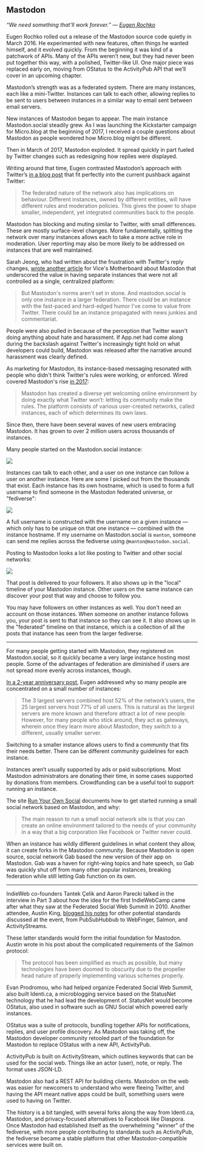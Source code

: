 ## Mastodon

_“We need something that’ll work forever.” — [Eugen Rochko][1]_

Eugen Rochko rolled out a release of the Mastodon source code quietly in March 2016. He experimented with new features, often things he wanted himself, and it evolved quickly. From the beginning it was kind of a patchwork of APIs. Many of the APIs weren’t new, but they had never been put together this way, with a polished, Twitter-like UI. One major piece was replaced early on, moving from OStatus to the ActivityPub API that we’ll cover in an upcoming chapter.

Mastodon’s strength was as a federated system. There are many instances, each like a mini-Twitter. Instances can talk to each other, allowing replies to be sent to users between instances in a similar way to email sent between email servers.

New instances of Mastodon began to appear. The main instance Mastodon.social steadily grew. As I was launching the Kickstarter campaign for Micro.blog at the beginning of 2017, I received a couple questions about Mastodon as people wondered how Micro.blog might be different.

Then in March of 2017, Mastodon exploded. It spread quickly in part fueled by Twitter changes such as redesigning how replies were displayed.

Writing around that time, Eugen contrasted Mastodon’s approach with Twitter’s [in a blog post][2] that fit perfectly into the current pushback against Twitter:

> The federated nature of the network also has implications on behaviour. Different instances, owned by different entities, will have different rules and moderation policies. This gives the power to shape smaller, independent, yet integrated communities back to the people.

Mastodon has blocking and muting similar to Twitter, with small differences. These are mostly surface-level changes. More fundamentally, splitting the network over many instances allows each to take a more active role in moderation. User reporting may also be more likely to be addressed on instances that are well maintained.

Sarah Jeong, who had written about the frustration with Twitter's reply changes, [wrote another article][3] for Vice's Motherboard about Mastodon that underscored the value in having separate instances that were not all controlled as a single, centralized platform:

> But Mastodon's norms aren't set in stone. And mastodon.social is only one instance in a larger federation. There _could_ be an instance with the fast-paced and hard-edged humor I've come to value from Twitter. There could be an instance propagated with news junkies and commentariat.

People were also pulled in because of the perception that Twitter wasn't doing anything about hate and harassment. If App.net had come along during the backslash against Twitter's increasingly tight hold on what developers could build, Mastodon was released after the narrative around harassment was clearly defined.

As marketing for Mastodon, its instance-based messaging resonated with people who didn't think Twitter's rules were working, or enforced. Wired covered Mastodon's rise [in 2017][4]:

> Mastodon has created a diverse yet welcoming online environment by doing exactly what Twitter won’t: letting its community make the rules. The platform consists of various user-created networks, called instances, each of which determines its own laws.

Since then, there have been several waves of new users embracing Mastodon. It has grown to over 2 million users across thousands of instances.

Many people started on the Mastodon.social instance:

![][image-1]

Instances can talk to each other, and a user on one instance can follow a user on another instance. Here are some I picked out from the thousands that exist. Each instance has its own hostname, which is used to form a full username to find someone in the Mastodon federated universe, or "fediverse":

![][image-2]

A full username is constructed with the username on a given instance — which only has to be unique on that one instance — combined with the instance hostname. If my username on Mastodon.social is `manton`, someone can send me replies across the fediverse using `@manton@mastodon.social`.

Posting to Mastodon looks a lot like posting to Twitter and other social networks:

![][image-3]

That post is delivered to your followers. It also shows up in the "local" timeline of your Mastodon instance. Other users on the same instance can discover your post that way and choose to follow you.

You may have followers on other instances as well. You don't need an account on those instances. When someone on another instance follows you, your post is sent to that instance so they can see it. It also shows up in the "federated" timeline on that instance, which is a collection of all the posts that instance has seen from the larger fediverse.

---- 

For many people getting started with Mastodon, they registered on Mastodon.social, so it quickly became a very large instance hosting most people. Some of the advantages of federation are diminished if users are not spread more evenly across instances, though.

[In a 2-year anniversary post][5], Eugen addressed why so many people are concentrated on a small number of instances:

> The 3 largest servers combined host 52% of the network’s users, the 25 largest servers host 77% of all users. This is natural as the largest servers are more known and therefore attract a lot of new people. However, for many people who stick around, they act as gateways, wherein once they learn more about Mastodon, they switch to a different, usually smaller server.

Switching to a smaller instance allows users to find a community that fits their needs better. There can be different community guidelines for each instance.

Instances aren’t usually supported by ads or paid subscriptions. Most Mastodon administrators are donating their time, in some cases supported by donations from members. Crowdfunding can be a useful tool to support running an instance.

The site [Run Your Own Social][6] documents how to get started running a small social network based on Mastodon, and why:

> The main reason to run a small social network site is that you can create an online environment tailored to the needs of your community in a way that a big corporation like Facebook or Twitter never could.

When an instance has wildly different guidelines in what content they allow, it can create forks in the Mastodon community. Because Mastodon is open source, social network Gab based the new version of their app on Mastodon. Gab was a haven for right-wing topics and hate speech, so Gab was quickly shut off from many other popular instances, breaking federation while still letting Gab function on its own.

---- 

IndieWeb co-founders Tantek Çelik and Aaron Parecki talked in the interview in Part 3 about how the idea for the first IndieWebCamp came after what they saw at the Federated Social Web Summit in 2010. Another attendee, Austin King, [blogged his notes][7] for other potential standards discussed at the event, from PubSubHubbub to WebFinger, Salmon, and ActivityStreams.

These latter standards would form the initial foundation for Mastodon. Austin wrote in his post about the complicated requirements of the Salmon protocol:

> The protocol has been simplified as much as possible, but many technologies have been doomed to obscurity due to the propeller head nature of properly implementing various schemes properly.

Evan Prodromou, who had helped organize Federated Social Web Summit, also built Identi.ca, a microblogging service based on the StatusNet technology that he had lead the development of. StatusNet would become OStatus, also used in software such as GNU Social which powered early instances.

OStatus was a suite of protocols, bundling together APIs for notifications, replies, and user profile discovery. As Mastodon was taking off, the Mastodon developer community retooled part of the foundation for Mastodon to replace OStatus with a new API, ActivityPub.

ActivityPub is built on ActivityStream, which outlines keywords that can be used for the social web. Things like an actor (user), note, or reply. The format uses JSON-LD.

Mastodon also had a REST API for building clients. Mastodon on the web was easier for newcomers to understand who were fleeing Twitter, and having the API meant native apps could be built, something users were used to having on Twitter.

The history is a bit tangled, with several forks along the way from Identi.ca, Mastodon, and privacy-focused alternatives to Facebook like Diaspora. Once Mastodon had established itself as the overwhelming "winner" of the fediverse, with more people contributing to standards such as ActivityPub, the fediverse became a stable platform that other Mastodon-compatible services were built on.

[1]:	https://medium.com/we-distribute/one-mammoth-of-a-job-an-interview-with-eugen-rochko-of-mastodon-23b159d6796a
[2]:	https://blog.joinmastodon.org/2017/03/learning-from-twitters-mistakes/
[3]:	https://www.vice.com/en_us/article/783akg/mastodon-is-like-twitter-without-nazis-so-why-are-we-not-using-it
[4]:	https://www.wired.com/2017/04/like-twitter-hate-trolls-try-mastodon/
[5]:	https://blog.joinmastodon.org/2018/10/mastodons-2-year-anniversary/
[6]:	https://runyourown.social/
[7]:	https://web.archive.org/web/20100722111141/http://ozten.com/psto/2010/07/19/federated-social-web-summit-notes/

[image-1]:	https://book.micro.blog/uploads/2020/5df525dd72.png
[image-2]:	https://book.micro.blog/uploads/2020/1925256ac1.png
[image-3]:	https://book.micro.blog/uploads/2020/27535aaa4e.png